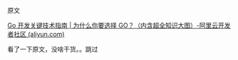 原文

[Go 开发关键技术指南 | 为什么你要选择 GO？（内含超全知识大图）-阿里云开发者社区 (aliyun.com)](https://developer.aliyun.com/article/739836)



看了一下原文，没啥干货。。跳过

